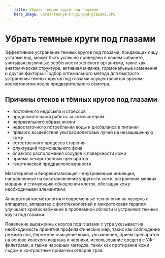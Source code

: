 ```yaml
---
    title: Убрать темные круги под глазами
    hero_image: ubrat-temnye-krugi-pod-glazami.JPG
---
```

# Убрать темные круги под глазами

Эффективное устранение темных кругов под глазами, придающих лицу усталый вид, может быть успешно проведено в нашем кабинете, учитывая различные особенности женского организма, такие как анатомическая структура, активная мимика, гормональные изменения и другие факторы. Подбор оптимального метода для быстрого устранения темных кругов под глазами осуществляется врачом-косметологом после предварительного осмотра.

## Причины отеков и тёмных кругов под глазами

- постоянного недосыпа и стрессов
- продолжительной работы за компьютером
- неправильного образа жизни
- недостаточного потребления воды и дисбаланса в питании
- прямого воздействия ультрафиолетовых лучей на незащищенную кожу
- естественного процесса старения
- флуктуаций гормонального фона
- близкого расположения сосудов к поверхности кожи
- приема лекарственных препаратов
- генетической предрасположенности

Мезотерапия и биоревитализация - внутривенные инъекции, направленные на восстановление упругости кожи, устранение мелких морщин и стимуляцию обновления клеток, обогащая кожу необходимыми элементами.

Аппаратная косметология и современные технологии на лазерных аппаратах, аппаратах с фототехнологией и микротоковая терапия улучшают кровоснабжение в проблемной области и устраняют темные круги под глазами.

Появление выраженных кругов под глазами с утра указывает на необходимость принятия профилактических мер, таких как соблюдение режима сна, бережное очищение кожи, увлажнение, прием препаратов на основе конского каштана и черники, использование средств с УФ-фильтрами, а также народных методов, таких как протирание кожи льдом и контрастные примочки отваров трав.

